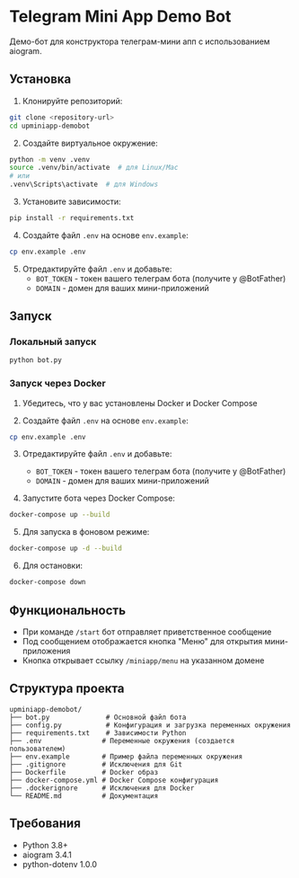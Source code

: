 # Telegram Mini App Demo Bot

Демо-бот для конструктора телеграм-мини апп с использованием aiogram.

## Установка

1. Клонируйте репозиторий:
```bash
git clone <repository-url>
cd upminiapp-demobot
```

2. Создайте виртуальное окружение:
```bash
python -m venv .venv
source .venv/bin/activate  # для Linux/Mac
# или
.venv\Scripts\activate  # для Windows
```

3. Установите зависимости:
```bash
pip install -r requirements.txt
```

4. Создайте файл `.env` на основе `env.example`:
```bash
cp env.example .env
```

5. Отредактируйте файл `.env` и добавьте:
   - `BOT_TOKEN` - токен вашего телеграм бота (получите у @BotFather)
   - `DOMAIN` - домен для ваших мини-приложений

## Запуск

### Локальный запуск

```bash
python bot.py
```

### Запуск через Docker

1. Убедитесь, что у вас установлены Docker и Docker Compose

2. Создайте файл `.env` на основе `env.example`:
```bash
cp env.example .env
```

3. Отредактируйте файл `.env` и добавьте:
   - `BOT_TOKEN` - токен вашего телеграм бота (получите у @BotFather)
   - `DOMAIN` - домен для ваших мини-приложений

4. Запустите бота через Docker Compose:
```bash
docker-compose up --build
```

5. Для запуска в фоновом режиме:
```bash
docker-compose up -d --build
```

6. Для остановки:
```bash
docker-compose down
```

## Функциональность

- При команде `/start` бот отправляет приветственное сообщение
- Под сообщением отображается кнопка "Меню" для открытия мини-приложения
- Кнопка открывает ссылку `/miniapp/menu` на указанном домене

## Структура проекта

```
upminiapp-demobot/
├── bot.py              # Основной файл бота
├── config.py           # Конфигурация и загрузка переменных окружения
├── requirements.txt    # Зависимости Python
├── .env               # Переменные окружения (создается пользователем)
├── env.example        # Пример файла переменных окружения
├── .gitignore         # Исключения для Git
├── Dockerfile         # Docker образ
├── docker-compose.yml # Docker Compose конфигурация
├── .dockerignore      # Исключения для Docker
└── README.md          # Документация
```

## Требования

- Python 3.8+
- aiogram 3.4.1
- python-dotenv 1.0.0 
